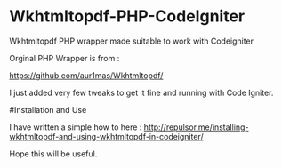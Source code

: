 # Wkhtmltopdf-PHP-CodeIgniter
Wkhtmltopdf PHP wrapper made suitable to work with Codeigniter

Orginal PHP Wrapper is from :

https://github.com/aur1mas/Wkhtmltopdf/

I just added very few tweaks to get it fine and running with Code Igniter.

#Installation and Use

I have written a simple how to here : http://repulsor.me/installing-wkhtmltopdf-and-using-wkhtmltopdf-in-codeigniter/

Hope this will be useful.
